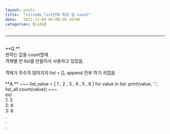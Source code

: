 ```yaml
---
layout: posts
title:  "(1)code_list안에 특정 값 count"
date:   2021-12-09 09:00:20 +0700
categories: [Code]
---
```

<link rel = "stylesheet" href ="/static/css/bootstrap.min.css">

--------------------------
<br/>
**Q.**<br/>
원하는 값을 count할때 <br/>
객체별 빈 list를 만들어서 사용하고 있었음.<br/>
<br/>
객체가 무수히 많아지자 list = [], append 전부 하기 귀찮음<br/>

<br/>
**A.**
~~~
list_value = [ 1 , 2 , 3 , 4 , 5 , 6 ] for value in list: print(value, ':', list_all.count(value))
~~~
<br/>
ex)<br/>
1: 3<br/>
2: 6<br/>
3: 8<br/>
.<br/>
.<br/>
.<br/>
